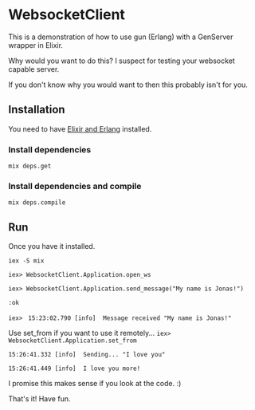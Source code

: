 # WebsocketClient

This is a demonstration of how to use gun (Erlang) with a GenServer wrapper in Elixir.

Why would you want to do this? I suspect for testing your websocket capable server.

If you don't know why you would want to then this probably isn't for you.

## Installation
You need to have [Elixir and Erlang](https://elixir-lang.org/install.html) installed.

### Install dependencies
`mix deps.get`

### Install dependencies and compile
`mix deps.compile`

## Run
Once you have it installed.

`iex -S mix`

`iex> WebsocketClient.Application.open_ws`

`iex> WebsocketClient.Application.send_message("My name is Jonas!")`

`:ok`

`iex> `
`15:23:02.790 [info]  Message received "My name is Jonas!"`

Use set_from if you want to use it remotely...
`iex> WebsocketClient.Application.set_from`

`15:26:41.332 [info]  Sending... "I love you"`

`15:26:41.449 [info]  I love you more!`

I promise this makes sense if you look at the code. :)

That's it! Have fun.